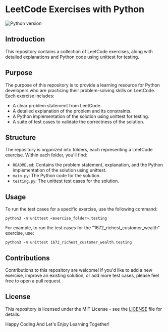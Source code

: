 # LeetCode Exercises with Python

![Python version](https://img.shields.io/badge/Python-3.x-blue.svg)

## Introduction

This repository contains a collection of LeetCode exercises, along with detailed explanations and Python code using unittest for testing.

## Purpose

The purpose of this repository is to provide a learning resource for Python developers who are practicing their problem-solving skills on LeetCode. Each exercise includes:

- A clear problem statement from LeetCode.
- A detailed explanation of the problem and its constraints.
- A Python implementation of the solution using unittest for testing.
- A suite of test cases to validate the correctness of the solution.

## Structure

The repository is organized into folders, each representing a LeetCode exercise. Within each folder, you'll find:

- `README.md`: Contains the problem statement, explanation, and the Python implementation of the solution using unittest.
- `main.py`: The Python code for the solution.
- `testing.py`: The unittest test cases for the solution.

## Usage

To run the test cases for a specific exercise, use the following command:

```
python3 -m unittest <exercise_folder>.testing

```

For example, to run the test cases for the "1672_richest_customer_wealth" exercise, use:

```
python3 -m unittest 1672_richest_customer_wealth.testing

```


## Contributions

Contributions to this repository are welcome! If you'd like to add a new exercise, improve an existing solution, or add more test cases, please feel free to open a pull request.

## License

This repository is licensed under the MIT License - see the [LICENSE](LICENSE) file for details.

Happy Coding And Let's Enjoy Learning Together!
